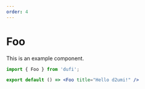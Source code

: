 ```yaml
---
order: 4
---
```

# Foo

This is an example component.

```jsx
import { Foo } from 'dufi';

export default () => <Foo title="Hello d2umi!" />
```
